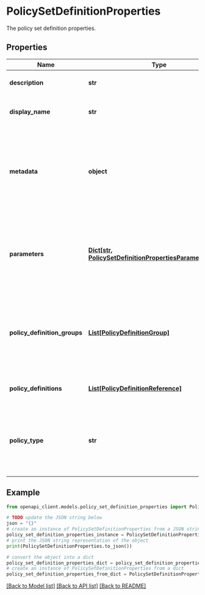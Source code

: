 # PolicySetDefinitionProperties

The policy set definition properties.

## Properties

Name | Type | Description | Notes
------------ | ------------- | ------------- | -------------
**description** | **str** | The policy set definition description. | [optional] 
**display_name** | **str** | The display name of the policy set definition. | [optional] 
**metadata** | **object** | The policy set definition metadata.  Metadata is an open ended object and is typically a collection of key value pairs. | [optional] 
**parameters** | [**Dict[str, PolicySetDefinitionPropertiesParametersValue]**](PolicySetDefinitionPropertiesParametersValue.md) | The parameter definitions for parameters used in the policy. The keys are the parameter names. | [optional] 
**policy_definition_groups** | [**List[PolicyDefinitionGroup]**](PolicyDefinitionGroup.md) | The metadata describing groups of policy definition references within the policy set definition. | [optional] 
**policy_definitions** | [**List[PolicyDefinitionReference]**](PolicyDefinitionReference.md) | An array of policy definition references. | 
**policy_type** | **str** | The type of policy definition. Possible values are NotSpecified, BuiltIn, Custom, and Static. | [optional] 

## Example

```python
from openapi_client.models.policy_set_definition_properties import PolicySetDefinitionProperties

# TODO update the JSON string below
json = "{}"
# create an instance of PolicySetDefinitionProperties from a JSON string
policy_set_definition_properties_instance = PolicySetDefinitionProperties.from_json(json)
# print the JSON string representation of the object
print(PolicySetDefinitionProperties.to_json())

# convert the object into a dict
policy_set_definition_properties_dict = policy_set_definition_properties_instance.to_dict()
# create an instance of PolicySetDefinitionProperties from a dict
policy_set_definition_properties_from_dict = PolicySetDefinitionProperties.from_dict(policy_set_definition_properties_dict)
```
[[Back to Model list]](../README.md#documentation-for-models) [[Back to API list]](../README.md#documentation-for-api-endpoints) [[Back to README]](../README.md)


